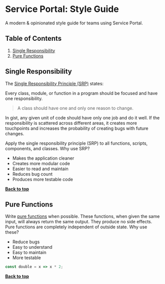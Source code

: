 # Service Portal: Style Guide

A modern & opinionated style guide for teams using Service Portal.

## Table of Contents

1. [Single Responsibility](#single-responsibility)
1. [Pure Functions](#pure-functions)

## Single Responsibility

The [Single Responsibility Principle (SRP)](https://en.wikipedia.org/wiki/Single-responsibility_principle) states:

Every class, module, or function in a program should be focused and have one responsibility.

> A class should have one and only one reason to change.

In gist, any given unit of code should have only one job and do it well. If the responsibility is scattered across different areas, it creates more touchpoints and increases the probability of creating bugs with future changes.

Apply the single responsibility principle (SRP) to all functions, scripts, components, and classes. Why use SRP?

* Makes the application cleaner
* Creates more modular code
* Easier to read and maintain
* Reduces bug count
* Produces more testable code

**[Back to top](#table-of-contents)**

## Pure Functions

Write [pure functions](https://en.wikipedia.org/wiki/Pure_function) when possible. These functions, when given the same input, will always return the same output. They produce no side effects. Pure functions are completely independent of outside state. Why use these?

* Reduce bugs
* Easy to understand
* Easy to maintain
* More testable

```javascript
const double = x => x * 2;
```

**[Back to top](#table-of-contents)**
